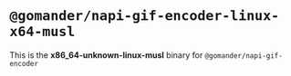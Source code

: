 # `@gomander/napi-gif-encoder-linux-x64-musl`

This is the **x86_64-unknown-linux-musl** binary for `@gomander/napi-gif-encoder`
